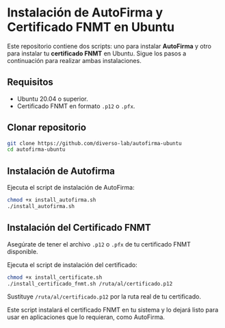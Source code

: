 
# Instalación de AutoFirma y Certificado FNMT en Ubuntu

Este repositorio contiene dos scripts: uno para instalar **AutoFirma** y otro para instalar tu **certificado FNMT** en Ubuntu. Sigue los pasos a continuación para realizar ambas instalaciones.

## Requisitos

- Ubuntu 20.04 o superior.
- Certificado FNMT en formato `.p12` o `.pfx`.


## Clonar repositorio

```bash
git clone https://github.com/diverso-lab/autofirma-ubuntu
cd autofirma-ubuntu
```

## Instalación de Autofirma

Ejecuta el script de instalación de AutoFirma:

```bash
chmod +x install_autofirma.sh
./install_autofirma.sh
```

## Instalación del Certificado FNMT

Asegúrate de tener el archivo `.p12` o `.pfx` de tu certificado FNMT disponible.

Ejecuta el script de instalación del certificado:

```bash
chmod +x install_certificate.sh
./install_certificado_fnmt.sh /ruta/al/certificado.p12
```

Sustituye `/ruta/al/certificado.p12` por la ruta real de tu certificado.

Este script instalará el certificado FNMT en tu sistema y lo dejará listo para usar en aplicaciones que lo requieran, como AutoFirma.
